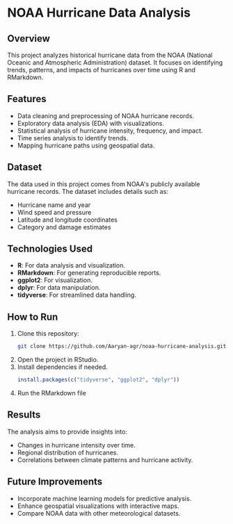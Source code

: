 # NOAA Hurricane Data Analysis

## Overview
This project analyzes historical hurricane data from the NOAA (National Oceanic and Atmospheric Administration) dataset. It focuses on identifying trends, patterns, and impacts of hurricanes over time using R and RMarkdown.

## Features
- Data cleaning and preprocessing of NOAA hurricane records.
- Exploratory data analysis (EDA) with visualizations.
- Statistical analysis of hurricane intensity, frequency, and impact.
- Time series analysis to identify trends.
- Mapping hurricane paths using geospatial data.

## Dataset
The data used in this project comes from NOAA's publicly available hurricane records. The dataset includes details such as:
- Hurricane name and year
- Wind speed and pressure
- Latitude and longitude coordinates
- Category and damage estimates

## Technologies Used
- **R**: For data analysis and visualization.
- **RMarkdown**: For generating reproducible reports.
- **ggplot2**: For visualization.
- **dplyr**: For data manipulation.
- **tidyverse**: For streamlined data handling.

## How to Run
1. Clone this repository:
   ```sh
   git clone https://github.com/Aaryan-agr/noaa-hurricane-analysis.git
2. Open the project in RStudio.
3. Install dependencies if needed.
   ``` r
   install.packages(c("tidyverse", "ggplot2", "dplyr"))

   ```
4. Run the RMarkdown file

## Results
The analysis aims to provide insights into:

- Changes in hurricane intensity over time.
- Regional distribution of hurricanes.
- Correlations between climate patterns and hurricane activity.
## Future Improvements
- Incorporate machine learning models for predictive analysis.
- Enhance geospatial visualizations with interactive maps.
- Compare NOAA data with other meteorological datasets.

   


